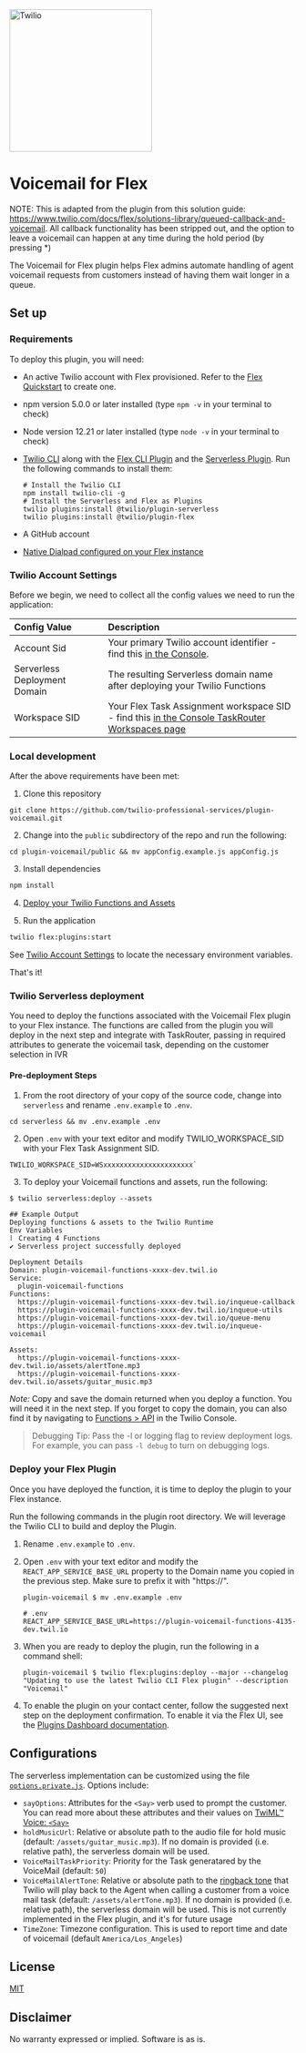 <a  href="https://www.twilio.com">
<img  src="https://static0.twilio.com/marketing/bundles/marketing/img/logos/wordmark-red.svg"  alt="Twilio"  width="250"  />
</a>
 
# Voicemail for Flex

NOTE: This is adapted from the plugin from this solution guide: https://www.twilio.com/docs/flex/solutions-library/queued-callback-and-voicemail. All callback functionality has been stripped out, and the option to leave a voicemail can happen at any time during the hold period (by pressing *)

The Voicemail for Flex plugin helps Flex admins automate handling of agent voicemail requests from customers instead of having them wait longer in a queue.

## Set up

### Requirements

To deploy this plugin, you will need:

- An active Twilio account with Flex provisioned. Refer to the [Flex Quickstart](https://www.twilio.com/docs/flex/quickstart/flex-basics#sign-up-for-or-sign-in-to-twilio-and-create-a-new-flex-project) to create one.
- npm version 5.0.0 or later installed (type `npm -v` in your terminal to check)
- Node version 12.21 or later installed (type `node -v` in your terminal to check)
- [Twilio CLI](https://www.twilio.com/docs/twilio-cli/quickstart#install-twilio-cli) along with the [Flex CLI Plugin](https://www.twilio.com/docs/twilio-cli/plugins#available-plugins) and the [Serverless Plugin](https://www.twilio.com/docs/twilio-cli/plugins#available-plugins). Run the following commands to install them:

	```
	# Install the Twilio CLI
	npm install twilio-cli -g
	# Install the Serverless and Flex as Plugins
	twilio plugins:install @twilio/plugin-serverless
	twilio plugins:install @twilio/plugin-flex
	```

- A GitHub account
- [Native Dialpad configured on your Flex instance](https://www.twilio.com/docs/flex/dialpad/enable)

### Twilio Account Settings

Before we begin, we need to collect
all the config values we need to run the application:

| Config&nbsp;Value | Description                                                                                                                                                  |
| :---------------- | :----------------------------------------------------------------------------------------------------------------------------------------------------------- |
| Account&nbsp;Sid  | Your primary Twilio account identifier - find this [in the Console](https://www.twilio.com/console).                                                         |
| Serverless Deployment Domain | The resulting Serverless domain name after deploying your Twilio Functions |
| Workspace SID | Your Flex Task Assignment workspace SID - find this [in the Console TaskRouter Workspaces page](https://www.twilio.com/console/taskrouter/workspaces)

### Local development

After the above requirements have been met:

1. Clone this repository

```
git clone https://github.com/twilio-professional-services/plugin-voicemail.git
```

2. Change into the `public` subdirectory of the repo and run the following:

```
cd plugin-voicemail/public && mv appConfig.example.js appConfig.js
```

3. Install dependencies

```bash
npm install
```

4. [Deploy your Twilio Functions and Assets](#twilio-serverless-deployment)

5. Run the application

```bash
twilio flex:plugins:start
```

See [Twilio Account Settings](#twilio-account-settings) to locate the necessary environment variables.

That's it!

### Twilio Serverless deployment

You need to deploy the functions associated with the Voicemail Flex plugin to your Flex instance. The functions are called from the plugin you will deploy in the next step and integrate with TaskRouter, passing in required attributes to generate the voicemail task, depending on the customer selection in IVR
#### Pre-deployment Steps

1. From the root directory of your copy of the source code, change into `serverless` and rename `.env.example` to `.env`.

```
cd serverless && mv .env.example .env
```

2. Open `.env` with your text editor and modify TWILIO_WORKSPACE_SID with your Flex Task Assignment SID.

```
TWILIO_WORKSPACE_SID=WSxxxxxxxxxxxxxxxxxxxxxx`
```

3. To deploy your Voicemail functions and assets, run the following:

```
$ twilio serverless:deploy --assets

## Example Output
Deploying functions & assets to the Twilio Runtime
Env Variables
⠇ Creating 4 Functions
✔ Serverless project successfully deployed

Deployment Details
Domain: plugin-voicemail-functions-xxxx-dev.twil.io
Service:
  plugin-voicemail-functions 
Functions:
  https://plugin-voicemail-functions-xxxx-dev.twil.io/inqueue-callback
  https://plugin-voicemail-functions-xxxx-dev.twil.io/inqueue-utils  
  https://plugin-voicemail-functions-xxxx-dev.twil.io/queue-menu
  https://plugin-voicemail-functions-xxxx-dev.twil.io/inqueue-voicemail

Assets:
  https://plugin-voicemail-functions-xxxx-dev.twil.io/assets/alertTone.mp3
  https://plugin-voicemail-functions-xxxx-dev.twil.io/assets/guitar_music.mp3
```

_Note:_ Copy and save the domain returned when you deploy a function. You will need it in the next step. If you forget to copy the domain, you can also find it by navigating to [Functions > API](https://www.twilio.com/console/functions/api) in the Twilio Console.

> Debugging Tip: Pass the -l or logging flag to review deployment logs. For example, you can pass `-l debug` to turn on debugging logs.

### Deploy your Flex Plugin 

Once you have deployed the function, it is time to deploy the plugin to your Flex instance.

Run the following commands in the plugin root directory. We will leverage the Twilio CLI to build and deploy the Plugin.

1. Rename `.env.example` to `.env`.
2. Open `.env` with your text editor and modify the `REACT_APP_SERVICE_BASE_URL` property to the Domain name you copied in the previous step. Make sure to prefix it with "https://".
	
	```
	plugin-voicemail $ mv .env.example .env
	
	# .env
	REACT_APP_SERVICE_BASE_URL=https://plugin-voicemail-functions-4135-dev.twil.io
	```

3. When you are ready to deploy the plugin, run the following in a command shell:
	
	```
	plugin-voicemail $ twilio flex:plugins:deploy --major --changelog "Updating to use the latest Twilio CLI Flex plugin" --description "Voicemail"
	``` 

4. To enable the plugin on your contact center, follow the suggested next step on the deployment confirmation. To enable it via the Flex UI, see the [Plugins Dashboard documentation](https://www.twilio.com/docs/flex/developer/plugins/dashboard#stage-plugin-changes).


## Configurations

The serverless implementation can be customized using the file [`options.private.js`](serverless/functions/options.private.js). Options include: 

* `sayOptions`: Attributes for the `<Say>` verb used to prompt the customer. You can read more about these attributes and their values on [TwiML™ Voice: `<Say>`](https://www.twilio.com/docs/voice/twiml/say)
* `holdMusicUrl`: Relative or absolute path to the audio file for hold music (default: `/assets/guitar_music.mp3`). If no domain is provided (i.e. relative path), the serverless domain will be used.
* `VoiceMailTaskPriority`: Priority for the Task generatared by the VoiceMail (default: `50`)
* `VoiceMailAlertTone`: Relative or absolute path to the [ringback tone](https://www.twilio.com/docs/voice/twiml/dial#ringtone) that Twilio will play back to the Agent when calling a customer from a voice mail task (default: `/assets/alertTone.mp3`). If no domain is provided (i.e. relative path), the serverless domain will be used. This is not currently implemented in the Flex plugin, and it's for future usage
* `TimeZone`: Timezone configuration. This is used to report time and date of voicemail (default `America/Los_Angeles`)

## License

[MIT](http://www.opensource.org/licenses/mit-license.html)

## Disclaimer

No warranty expressed or implied. Software is as is.

[twilio]: https://www.twilio.com

